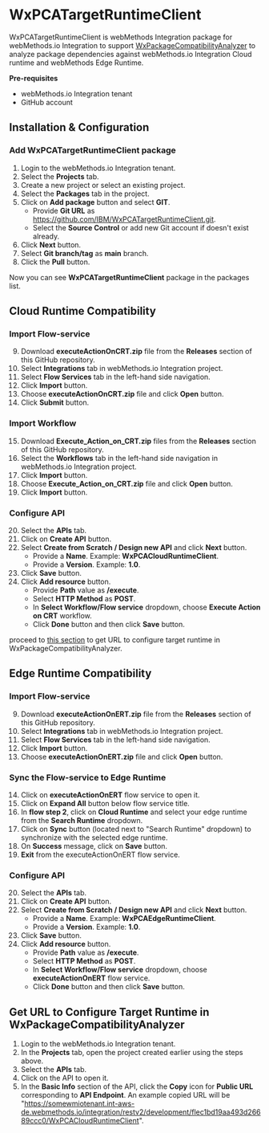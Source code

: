 # WxPCATargetRuntimeClient
WxPCATargetRuntimeClient is webMethods Integration package for webMethods.io Integration to support [WxPackageCompatibilityAnalyzer](https://github.com/IBM/WxPackageCompatibilityAnalyzer.git) to analyze package dependencies against webMethods.io Integration Cloud runtime and webMethods Edge Runtime.

**Pre-requisites**
* webMethods.io Integration tenant
* GitHub account

## Installation & Configuration

### Add WxPCATargetRuntimeClient package
1. Login to the webMethods.io Integration tenant.
2. Select the **Projects** tab.
3. Create a new project or select an existing project.
4. Select the **Packages** tab in the project.
5. Click on **Add package** button and select **GIT**.
   * Provide **Git URL** as https://github.com/IBM/WxPCATargetRuntimeClient.git.
   * Select the **Source Control** or add new Git account if doesn't exist already.
6. Click **Next** button.
7. Select **Git branch/tag** as **main** branch.
8. Click the **Pull** button.

Now you can see **WxPCATargetRuntimeClient** package in the packages list.

## Cloud Runtime Compatibility

### Import Flow-service
9. Download **executeActionOnCRT.zip** file from the **Releases** section of this GitHub repository.
10. Select **Integrations** tab in webMethods.io Integration project.
11. Select **Flow Services** tab in the left-hand side navigation.
12. Click **Import** button.
13. Choose **executeActionOnCRT.zip** file and click **Open** button.
14. Click **Submit** button.

### Import Workflow
15. Download **Execute_Action_on_CRT.zip** files from the **Releases** section of this GitHub repository.
16. Select the **Workflows** tab in the left-hand side navigation in webMethods.io Integration project.
17. Click **Import** button.
18. Choose **Execute_Action_on_CRT.zip** file and click **Open** button.
19. Click **Import** button.

### Configure API
20. Select the **APIs** tab.
21. Click on **Create API** button.
22. Select **Create from Scratch / Design new API** and click **Next** button.
    * Provide a **Name**. Example: **WxPCACloudRuntimeClient**.
    * Provide a **Version**. Example: **1.0**.
23. Click **Save** button.
24. Click **Add resource** button.
    * Provide **Path** value as **/execute**.
    * Select **HTTP Method** as **POST**.
    * In **Select Workflow/Flow service** dropdown, choose **Execute Action on CRT** workflow.
    * Click **Done** button and then click **Save** button.

proceed to [this section](https://github.com/IBM/WxPCATargetRuntimeClient/tree/main?tab=readme-ov-file#get-url-to-configure-target-runtime-in-wxpackagecompatibilityanalyzer) to get URL to configure target runtime in WxPackageCompatibilityAnalyzer.

## Edge Runtime Compatibility

### Import Flow-service
9. Download **executeActionOnERT.zip** file from the **Releases** section of this GitHub repository.
10. Select **Integrations** tab in webMethods.io Integration project.
11. Select **Flow Services** tab in the left-hand side navigation.
12. Click **Import** button.
13. Choose **executeActionOnERT.zip** file and click **Open** button.

### Sync the Flow-service to Edge Runtime
14. Click on **executeActionOnERT** flow service to open it.
15. Click on **Expand All** button below flow service title.
16. In **flow step 2**, click on **Cloud Runtime** and select your edge runtime from the **Search Runtime** dropdown.
17. Click on **Sync** button (located next to "Search Runtime" dropdown) to synchronize with the selected edge runtime.
18. On **Success** message, click on **Save** button.
19. **Exit** from the executeActionOnERT flow service.

### Configure API
20. Select the **APIs** tab.
21. Click on **Create API** button.
22. Select **Create from Scratch / Design new API** and click **Next** button.
    * Provide a **Name**. Example: **WxPCAEdgeRuntimeClient**.
    * Provide a **Version**. Example: **1.0**.
23. Click **Save** button.
24. Click **Add resource** button.
    * Provide **Path** value as **/execute**.
    * Select **HTTP Method** as **POST**.
    * In **Select Workflow/Flow service** dropdown, choose **executeActionOnERT** flow service.
    * Click **Done** button and then click **Save** button.


## Get URL to Configure Target Runtime in WxPackageCompatibilityAnalyzer
1. Login to the webMethods.io Integration tenant.
2. In the **Projects** tab, open the project created earlier using the steps above.
3. Select the **APIs** tab.
4. Click on the API to open it.
5. In the **Basic Info** section of the API, click the **Copy** icon for **Public URL** corresponding to **API Endpoint**. An example copied URL will be "https://somewmiotenant.int-aws-de.webmethods.io/integration/restv2/development/flec1bd19aa493d26689ccc0/WxPCACloudRuntimeClient".
